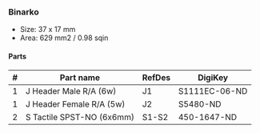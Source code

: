 ### Binarko ###

* Size: 37 x 17 mm
* Area: 629 mm2 / 0.98 sqin


#### Parts ####

|  # | Part name                           | RefDes  | DigiKey                 |
|---:|-------------------------------------|---------|-------------------------|
|  1 | J Header Male R/A (6w)              | J1      | S1111EC-06-ND           |
|  1 | J Header Female R/A (5w)            | J2      | S5480-ND                |
|  2 | S Tactile SPST-NO (6x6mm)           | S1-S2   | 450-1647-ND             |
